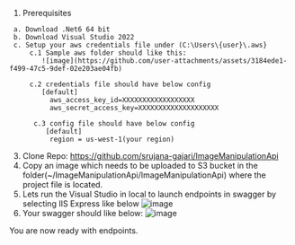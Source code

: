    1. Prerequisites
      
     a. Download .Net6 64 bit 
     b. Download Visual Studio 2022 
     c. Setup your aws credentials file under (C:\Users\{user}\.aws}
         c.1 Sample aws folder should like this: 
            ![image](https://github.com/user-attachments/assets/3184ede1-f499-47c5-9def-02e203ae04fb)

         c.2 credentials file should have below config
            [default]
              aws_access_key_id=XXXXXXXXXXXXXXXXXX
              aws_secret_access_key=XXXXXXXXXXXXXXXXXXXX

          c.3 config file should have below config
             [default]
              region = us-west-1(your region)

     
   3. Clone Repo: https://github.com/srujana-gajari/ImageManipulationApi
   4. Copy an image which needs to be uploaded to S3 bucket in the folder(~/ImageManipulationApi/ImageManipulationApi) where the project file is located.
   5. Lets run the Visual Studio in local to launch endpoints in swagger by selecting IIS Express like below
    ![image](https://github.com/user-attachments/assets/c4a28e68-c321-4d79-9bcb-dc61384f26c8)
   6. Your swagger should like below: 
      ![image](https://github.com/user-attachments/assets/3db51bcc-574c-4262-b399-9c77093b87d4)

You are now ready with endpoints.
